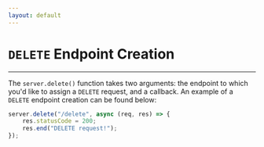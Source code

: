 ```yaml
---
layout: default
---
```

# `DELETE` Endpoint Creation

---
The `server.delete()` function takes two arguments: the endpoint to which you'd like to assign a `DELETE` request, and a callback. An example of a `DELETE` endpoint creation can be found below:<br>
```js
server.delete("/delete", async (req, res) => {
    res.statusCode = 200;
    res.end("DELETE request!");
});
```